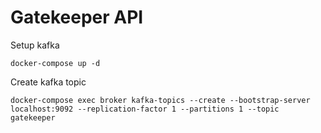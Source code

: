 # Gatekeeper API

Setup kafka
```
docker-compose up -d
```

Create kafka topic
```
docker-compose exec broker kafka-topics --create --bootstrap-server localhost:9092 --replication-factor 1 --partitions 1 --topic gatekeeper
```
